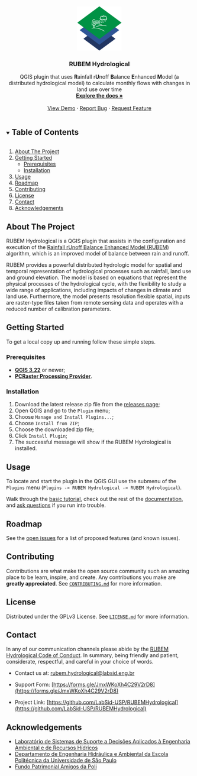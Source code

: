 <!-- PROJECT LOGO -->
<br />
<p align="center">
  <a href="https://github.com/LabSid-USP/RUBEMHydrological">
    <img src="https://github.com/LabSid-USP/RUBEMHydrological/blob/develop/images/icon.png" alt="Logo" width="120" height="120">
  </a>

  <h3 align="center">RUBEM Hydrological</h3>

  <p align="center">
    QGIS plugin that uses <b>R</b>ainfall r<b>U</b>noff <b>B</b>alance <b>E</b>nhanced <b>M</b>odel (a distributed hydrological model) to calculate monthly flows with changes in land use over time
    <br />
    <a href="https://github.com/LabSid-USP/RUBEMHydrological"><strong>Explore the docs »</strong></a>
    <br />
    <br />
    <a href="https://www.youtube.com/playlist?list=PL3Wazcs1VbKlM6N4Q8A8Pry7Aoug9v-Fl">View Demo</a>
    ·
    <a href="https://github.com/LabSid-USP/RUBEMHydrological/issues">Report Bug</a>
    ·
    <a href="https://github.com/LabSid-USP/RUBEMHydrological/issues">Request Feature</a>
  </p>
</p>



<!-- TABLE OF CONTENTS -->
<details open="open">
  <summary><h2 style="display: inline-block">Table of Contents</h2></summary>
  <ol>
    <li>
      <a href="#about-the-project">About The Project</a>
    </li>
    <li>
      <a href="#getting-started">Getting Started</a>
      <ul>
        <li><a href="#prerequisites">Prerequisites</a></li>
        <li><a href="#installation">Installation</a></li>
      </ul>
    </li>
    <li><a href="#usage">Usage</a></li>
    <li><a href="#roadmap">Roadmap</a></li>
    <li><a href="#contributing">Contributing</a></li>
    <li><a href="#license">License</a></li>
    <li><a href="#contact">Contact</a></li>
    <li><a href="#acknowledgements">Acknowledgements</a></li>
  </ol>
</details>



<!-- ABOUT THE PROJECT -->
## About The Project

<!--
<p align="center">
  <img width="373" height="456" src="https://user-images.githubusercontent.com/70075435/120209930-9a0b7800-c205-11eb-8289-8148d0b62db1.png">
</p>
-->

RUBEM Hydrological is a QGIS plugin that assists in the configuration and execution of the [Rainfall rUnoff Balance Enhanced Model (RUBEM)](https://github.com/LabSid-USP/RUBEM#readme) algorithm, which is an improved model of balance between rain and runoff.

RUBEM provides a powerful distributed hydrologic model for spatial and temporal representation of hydrological processes such as rainfall, land use and ground elevation. The model is based on equations that represent the physical processes of the hydrological cycle, with the flexibility to study a wide range of applications, including impacts of changes in climate and land use. Furthermore, the model presents resolution flexible spatial, inputs are raster-type files taken from remote sensing data and operates with a reduced number of calibration parameters.


<!-- GETTING STARTED -->
## Getting Started

To get a local copy up and running follow these simple steps.

### Prerequisites

* [**QGIS 3.22**](https://qgis.org) or newer;
* [**PCRaster Processing Provider**](https://jvdkwast.github.io/qgis-processing-pcraster/).

### Installation

1. Download the latest release zip file from the [releases page](https://github.com/LabSid-USP/RUBEMHydrological/releases);
2. Open QGIS and go to the `Plugin` menu;
3. Choose `Manage and Install Plugins...`;
4. Choose `Install from ZIP`;
5. Choose the downloaded zip file;
6. Click `Install Plugin`;
7. The successful message will show if the RUBEM Hydrological is installed.

<!-- USAGE EXAMPLES -->
## Usage

To locate and start the plugin in the QGIS GUI use the submenu of the `Plugins` menu (`Plugins -> RUBEM Hydrological -> RUBEM Hydrological`).

Walk through the [basic tutorial](https://github.com/LabSid-USP/RUBEMHydrological), check out the rest of the [documentation](https://github.com/LabSid-USP/RUBEMHydrological), and [ask questions](https://forms.gle/JmxWKoXh4C29V2rD8) if you run into trouble.


<!-- ROADMAP -->
## Roadmap

See the [open issues](https://github.com/LabSid-USP/RUBEMHydrological/issues) for a list of proposed features (and known issues).



<!-- CONTRIBUTING -->
## Contributing

Contributions are what make the open source community such an amazing place to be learn, inspire, and create. Any contributions you make are **greatly appreciated**. See [`CONTRIBUTING.md`](https://github.com/LabSid-USP/RUBEMHydrological/blob/main/CONTRIBUTING.md) for more information.



<!-- LICENSE -->
## License

Distributed under the GPLv3 License. See [`LICENSE.md`](https://github.com/LabSid-USP/RUBEMHydrological/blob/main/LICENSE.md) for more information.



<!-- CONTACT -->
## Contact

In any of our communication channels please abide by the [RUBEM Hydrological Code of Conduct](https://github.com/LabSid-USP/RUBEMHydrological). In summary, being friendly and patient, considerate, respectful, and careful in your choice of words.

- Contact us at: [rubem.hydrological@labsid.eng.br](mailto:rubem.hydrological@labsid.eng.br)

- Support Form: [https://forms.gle/JmxWKoXh4C29V2rD8](https://forms.gle/JmxWKoXh4C29V2rD8)

- Project Link: [https://github.com/LabSid-USP/RUBEMHydrological](https://github.com/LabSid-USP/RUBEMHydrological)


<!-- ACKNOWLEDGEMENTS -->
## Acknowledgements

* [Laboratório de Sistemas de Suporte a Decisões Aplicados à Engenharia Ambiental e de Recursos Hídricos](http://labsid.eng.br/Contato.aspx)
* [Departamento de Engenharia Hidráulica e Ambiental da Escola Politécnica da Universidade de São Paulo](http://www.pha.poli.usp.br/)
* [Fundo Patrimonial Amigos da Poli](https://www.amigosdapoli.com.br/)
